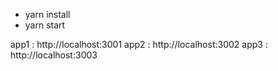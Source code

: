 - yarn install
- yarn start

app1 : http://localhost:3001
app2 : http://localhost:3002
app3 : http://localhost:3003